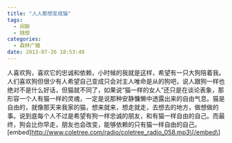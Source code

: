 ```yaml
---
title: "人人都想变成猫"
tags:
  - 闲聊
  - 随想
categories:
  - 森林广播
date: 2013-07-26 18:53:49
---
```


人喜欢狗，喜欢它的忠诚和依赖，小时候的我就是这样，希望有一只大狗陪着我。人们喜欢狗但很少有人希望自己变成只会对主人唯命是从的狗吧，说人跟狗一样也绝对不是什么好话，但猫就不同了，如果说“猫一样的女人”还只是在谈论表象，那形容一个人有猫一样的灵魂，一定是说那种安静慵懒中透露出来的自由气息。猫是自由的，就像那天来我家的猫，想来就来，想走就走，去想去的地方，做想做的事。说到底每个人不过是希望有狗一样忠诚的朋友，和有猫一样自由的自己。而最终，狗会比你早走，朋友也会改变，能够依赖的只有猫一样自由的自己。   \[embed\]http://www.coletree.com/radio/coletree_radio_058.mp3\[/embed\]
